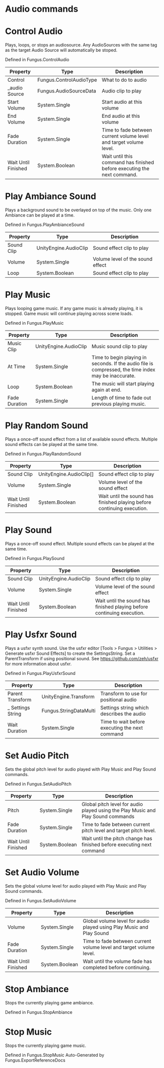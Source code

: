 # Audio commands

# Control Audio
Plays, loops, or stops an audiosource. Any AudioSources with the same tag as the target Audio Source will automatically be stoped.

Defined in Fungus.ControlAudio

Property | Type | Description
 --- | --- | ---
Control | Fungus.ControlAudioType | What to do to audio
_audio Source | Fungus.AudioSourceData | Audio clip to play
Start Volume | System.Single | Start audio at this volume
End Volume | System.Single | End audio at this volume
Fade Duration | System.Single | Time to fade between current volume level and target volume level.
Wait Until Finished | System.Boolean | Wait until this command has finished before executing the next command.

# Play Ambiance Sound
Plays a background sound to be overlayed on top of the music. Only one Ambiance can be played at a time.

Defined in Fungus.PlayAmbianceSound

Property | Type | Description
 --- | --- | ---
Sound Clip | UnityEngine.AudioClip | Sound effect clip to play
Volume | System.Single | Volume level of the sound effect
Loop | System.Boolean | Sound effect clip to play

# Play Music
Plays looping game music. If any game music is already playing, it is stopped. Game music will continue playing across scene loads.

Defined in Fungus.PlayMusic

Property | Type | Description
 --- | --- | ---
Music Clip | UnityEngine.AudioClip | Music sound clip to play
At Time | System.Single | Time to begin playing in seconds. If the audio file is compressed, the time index may be inaccurate.
Loop | System.Boolean | The music will start playing again at end.
Fade Duration | System.Single | Length of time to fade out previous playing music.

# Play Random Sound
Plays a once-off sound effect from a list of available sound effects. Multiple sound effects can be played at the same time.

Defined in Fungus.PlayRandomSound

Property | Type | Description
 --- | --- | ---
Sound Clip | UnityEngine.AudioClip[] | Sound effect clip to play
Volume | System.Single | Volume level of the sound effect
Wait Until Finished | System.Boolean | Wait until the sound has finished playing before continuing execution.

# Play Sound
Plays a once-off sound effect. Multiple sound effects can be played at the same time.

Defined in Fungus.PlaySound

Property | Type | Description
 --- | --- | ---
Sound Clip | UnityEngine.AudioClip | Sound effect clip to play
Volume | System.Single | Volume level of the sound effect
Wait Until Finished | System.Boolean | Wait until the sound has finished playing before continuing execution.

# Play Usfxr Sound
Plays a usfxr synth sound. Use the usfxr editor [Tools > Fungus > Utilities > Generate usfxr Sound Effects] to create the SettingsString. Set a ParentTransform if using positional sound. See https://github.com/zeh/usfxr for more information about usfxr.

Defined in Fungus.PlayUsfxrSound

Property | Type | Description
 --- | --- | ---
Parent Transform | UnityEngine.Transform | Transform to use for positional audio
_ Settings String | Fungus.StringDataMulti | Settings string which describes the audio
Wait Duration | System.Single | Time to wait before executing the next command

# Set Audio Pitch
Sets the global pitch level for audio played with Play Music and Play Sound commands.

Defined in Fungus.SetAudioPitch

Property | Type | Description
 --- | --- | ---
Pitch | System.Single | Global pitch level for audio played using the Play Music and Play Sound commands
Fade Duration | System.Single | Time to fade between current pitch level and target pitch level.
Wait Until Finished | System.Boolean | Wait until the pitch change has finished before executing next command

# Set Audio Volume
Sets the global volume level for audio played with Play Music and Play Sound commands.

Defined in Fungus.SetAudioVolume

Property | Type | Description
 --- | --- | ---
Volume | System.Single | Global volume level for audio played using Play Music and Play Sound
Fade Duration | System.Single | Time to fade between current volume level and target volume level.
Wait Until Finished | System.Boolean | Wait until the volume fade has completed before continuing.

# Stop Ambiance
Stops the currently playing game ambiance.

Defined in Fungus.StopAmbiance
# Stop Music
Stops the currently playing game music.

Defined in Fungus.StopMusic
Auto-Generated by Fungus.ExportReferenceDocs
